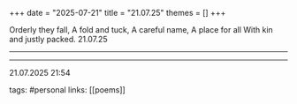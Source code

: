 +++
date = "2025-07-21"
title = "21.07.25"
themes = []
+++

Orderly they fall,
A fold and tuck,
A careful name,
A place for all
With kin and justly packed.
21.07.25

---



---

21.07.2025 21:54

tags: #personal
links: [[poems]]
